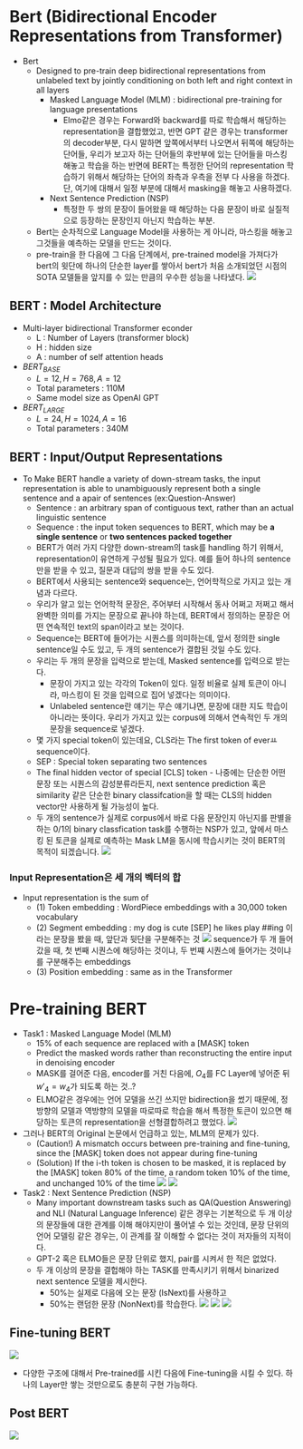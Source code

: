 # Bert (Bidirectional Encoder Representations from Transformer)
* Bert
  * Designed to pre-train deep bidirectional representations from unlabeled text by jointly conditioning on both left and right context in all layers 
    * Masked Language Model (MLM) : bidirectional pre-training for language presentations 
      * Elmo같은 경우는 Forward와 backward를 따로 학습해서 해당하는 representation을 결합했었고, 반면 GPT 같은 경우는 transformer의 decoder부분, 다시 말하면 앞쪽에서부터 나오면서 뒤쪽에 해당하는 단어들, 우리가 보고자 하는 단어들의 후반부에 있는 단어들을 마스킹해놓고 학습을 하는 반면에 BERT는 특정한 단어의 representation 학습하기 위해서 해당하는 단어의 좌측과 우측을 전부 다 사용을 하겠다. 단, 여기에 대해서 일정 부분에 대해서 masking을 해놓고 사용하겠다.
    * Next Sentence Prediction (NSP)
      * 특정한 두 쌍의 문장이 들어왔을 때 해당하는 다음 문장이 바로 실질적으로 등장하는 문장인지 아닌지 학습하는 부분.
  * Bert는 순차적으로 Language Model을 사용하는 게 아니라, 마스킹을 해놓고 그것들을 예측하는 모델을 만드는 것이다. 
  * pre-train을 한 다음에 그 다음 단계에서, pre-trained model을 가져다가 bert의 윗단에 하나의 단순한 layer를 쌓아서 bert가 처음 소개되었던 시점의 SOTA 모델들을 앞지를 수 있는 만큼의 우수한 성능을 나타냈다.
![](images/2023-05-08-22-46-29.png)

## BERT : Model Architecture 
* Multi-layer bidirectional Transformer econder
  * L : Number of Layers (transformer block)
  * H : hidden size 
  * A : number of self attention heads 
* $BERT_{BASE}$
  * $L=12, H=768, A=12$
  * Total parameters : 110M
  * Same model size as OpenAI GPT 
* $BERT_{LARGE}$
  * $L=24, H=1024, A=16$
  * Total parameters : 340M


## BERT : Input/Output Representations
* To Make BERT handle a variety of down-stream tasks, the input representation is able to unambiguously represent both a single sentence and a apair of sentences (ex:Question-Answer)
  * Sentence : an arbitrary span of contiguous text, rather than an actual linguistic sentence
  * Sequence : the input token sequences to BERT, which may be **a single sentence** or **two sentences packed together**
  * BERT가 여러 가지 다양한 down-stream의 task를 handling 하기 위해서, representation이 유연하게 구성될 필요가 있다. 예를 들어 하나의 sentence만을 받을 수 있고, 질문과 대답의 쌍을 받을 수도 있다.
  * BERT에서 사용되는 sentence와 sequence는, 언어학적으로 가지고 있는 개념과 다르다.
  * 우리가 알고 있는 언어학적 문장은, 주어부터 시작해서 동사 어쩌고 저쩌고 해서 완벽한 의미를 가지는 문장으로 끝나야 하는데, BERT에서 정의하는 문장은 어떤 연속적인 text의 span이라고 보는 것이다.
  * Sequence는 BERT에 들어가는 시퀀스를 의미하는데, 앞서 정의한 single sentence일 수도 있고, 두 개의 sentence가 결합된 것일 수도 있다. 
  * 우리는 두 개의 문장을 입력으로 받는데, Masked sentence를 입력으로 받는다.
    * 문장이 가지고 있는 각각의 Token이 있다. 일정 비율로 실제 토큰이 아니라, 마스킹이 된 것을 입력으로 집어 넣겠다는 의미이다.
    * Unlabeled sentence란 얘기는 무슨 얘기냐면, 문장에 대한 지도 학습이 아니라는 뜻이다. 우리가 가지고 있는 corpus에 의해서 연속적인 두 개의 문장을 sequence로 넣겠다.
  * 몇 가지 special token이 있는데요, CLS라는 The first token of everㅛ sequence이다.
  * SEP : Special token separating two sentences 
  * The final hidden vector of special [CLS] token - 나중에는 단순한 어떤 문장 또는 시퀀스의 감성분류라든지, next sentence prediction 혹은 similarity 같은 단순한 binary classifcation을 할 때는 CLS의 hidden vector만 사용하게 될 가능성이 높다.
  * 두 개의 sentence가 실제로 corpus에서 바로 다음 문장인지 아닌지를 판별을 하는 0/1의 binary classfication task를 수행하는 NSP가 있고, 앞에서 마스킹 된 토큰을 실제로 예측하는 Mask LM을 동시에 학습시키는 것이 BERT의 목적이 되겠습니다.
![](images/2023-05-08-23-50-43.png)

### Input Representation은 세 개의 벡터의 합
* Input representation is the sum of
  * (1) Token embedding : WordPiece embeddings with a 30,000 token vocabulary
  * (2) Segment embedding : my dog is cute [SEP] he likes play ##ing 이라는 문장을 봤을 때, 앞단과 뒷단을 구분해주는 것 ![](images/2023-05-08-23-57-09.png) sequence가 두 개 들어갔을 때, 첫 번째 시퀀스에 해당하는 것이냐, 두 번쨰 시퀀스에 들어가는 것이냐를 구분해주는 embeddings
  * (3) Position embedding : same as in the Transformer


# Pre-training BERT 
* Task1 : Masked Language Model (MLM)
  * 15% of each sequence are replaced with a [MASK] token 
  * Predict the masked words rather than reconstructing the entire input in denoising encoder 
  * MASK를 걸어준 다음, encoder를 거친 다음에, $O_4$를 FC Layer에 넣어준 뒤 $w'_4=w_4$가 되도록 하는 것..?
  * ELMO같은 경우에는 언어 모델을 쓰긴 쓰지만 bidirection을 썼기 때문에, 정방향의 모델과 역방향의 모델을 따로따로 학습을 해서 특정한 토큰이 있으면 해당하는 토큰의 representation을 선형결합하려고 했었다.
![](images/2023-05-09-00-05-17.png)
* 그러나 BERT의 Original 논문에서 언급하고 있는, MLM의 문제가 있다.
  * (Caution!) A mismatch occurs between pre-training and fine-tuning, since the [MASK] token does not appear during fine-tuning 
  * (Solution) If the i-th token is chosen to be masked, it is replaced by the [MASK] token 80% of the time, a random token 10% of the time, and unchanged 10% of the time
![](images/2023-05-09-00-07-08.png)
![](images/2023-05-09-00-07-22.png)
* Task2 : Next Sentence Prediction (NSP)
  * Many important downstream tasks such as QA(Question Answering) and NLI (Natural Language Inference) 같은 경우는 기본적으로 두 개 이상의 문장들에 대한 관계를 이해 해야지만이 풀어낼 수 있는 것인데, 문장 단위의 언어 모델링 같은 경우는, 이 관계를 잘 이해할 수 없다는 것이 저자들의 지적이다.
  * GPT-2 혹은 ELMO들은 문장 단위로 했지, pair를 시켜서 한 적은 없었다.
  * 두 개 이상의 문장을 결헙해야 하는 TASK를 만족시키기 위해서 binarized next sentence 모델을 제시한다. 
    * 50%는 실제로 다음에 오는 문장 (IsNext)를 사용하고
    * 50%는 랜덤한 문장 (NonNext)를 학습한다.
![](images/2023-05-09-00-17-19.png)
![](images/2023-05-09-00-19-20.png)
![](images/2023-05-09-00-32-54.png) 

## Fine-tuning BERT
![](images/2023-05-09-00-39-39.png)
* 다양한 구조에 대해서 Pre-trained를 시킨 다음에 Fine-tuning을 시킬 수 있다. 하나의 Layer만 쌓는 것만으로도 충분히 구현 가능하다.


## Post BERT
![](images/2023-05-09-00-55-44.png)
